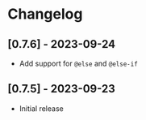 # Changelog

## [0.7.6] - 2023-09-24

- Add support for `@else` and `@else-if`

## [0.7.5] - 2023-09-23

- Initial release
